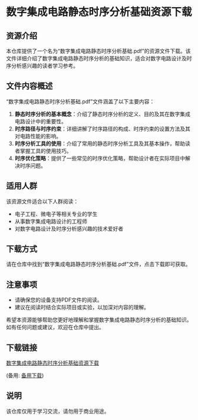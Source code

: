# 数字集成电路静态时序分析基础资源下载

## 资源介绍

本仓库提供了一个名为“数字集成电路静态时序分析基础.pdf”的资源文件下载。该文件详细介绍了数字集成电路静态时序分析的基础知识，适合对数字电路设计及时序分析感兴趣的读者学习参考。

## 文件内容概述

“数字集成电路静态时序分析基础.pdf”文件涵盖了以下主要内容：

1. **静态时序分析的基本概念**：介绍了静态时序分析的定义、目的及其在数字集成电路设计中的重要性。
2. **时序路径与时序约束**：详细讲解了时序路径的构成、时序约束的设置方法及其对电路性能的影响。
3. **时序分析工具的使用**：介绍了常用的静态时序分析工具及其基本操作，帮助读者掌握工具的使用技巧。
4. **时序优化策略**：提供了一些常见的时序优化策略，帮助设计者在实际项目中解决时序问题。

## 适用人群

该资源文件适合以下人群阅读：

- 电子工程、微电子等相关专业的学生
- 从事数字集成电路设计的工程师
- 对数字电路设计及时序分析感兴趣的技术爱好者

## 下载方式

请在仓库中找到“数字集成电路静态时序分析基础.pdf”文件，点击下载即可获取。

## 注意事项

- 请确保您的设备支持PDF文件的阅读。
- 建议在阅读时结合实际项目或实验，以加深对内容的理解。

希望本资源能够帮助您更好地理解和掌握数字集成电路静态时序分析的基础知识。如有任何问题或建议，欢迎在仓库中提出。

## 下载链接
[数字集成电路静态时序分析基础资源下载](https://pan.quark.cn/s/af1bc659f0c2) 

(备用: [备用下载](https://pan.baidu.com/s/1dRrLnW_53u2RVzc_vJ69Nw?pwd=1234))

## 说明

该仓库仅用于学习交流，请勿用于商业用途。
